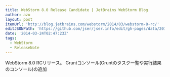 ```yaml
---
title: WebStorm 8.0 Release Candidate | JetBrains WebStorm Blog
author: azu
layout: post
itemUrl: 'http://blog.jetbrains.com/webstorm/2014/03/webstorm-8-rc/'
editJSONPath: 'https://github.com/jser/jser.info/edit/gh-pages/data/2014/03/index.json'
date: '2014-03-24T02:47:23Z'
tags:
  - WebStorm
  - ReleaseNote
---
```

WebStorm 8.0 RCリリース。
Gruntコンソール(Gruntのタスク一覧や実行結果のコンソール)の追加
